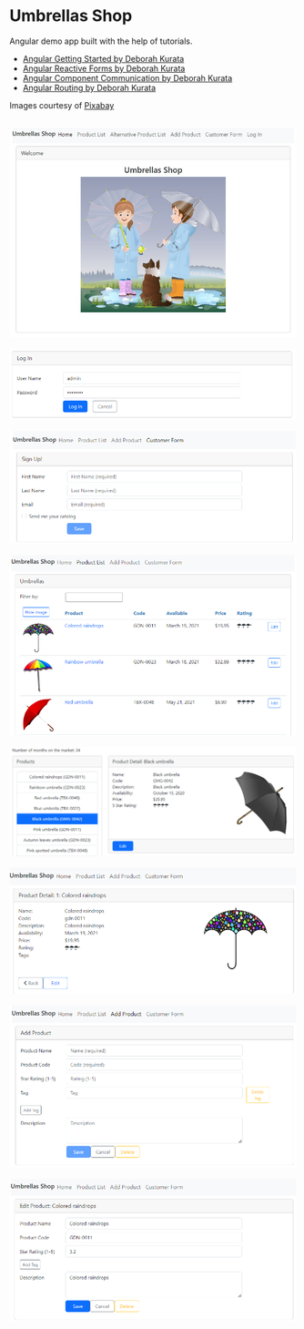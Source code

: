 ﻿Umbrellas Shop<br />
=========

Angular demo app built with the help of tutorials.

- [Angular Getting Started by Deborah Kurata](https://app.pluralsight.com/library/courses/angular-2-getting-started-update/table-of-contents)
- [Angular Reactive Forms by Deborah Kurata](https://app.pluralsight.com/library/courses/angular-2-reactive-forms/table-of-contents)
- [Angular Component Communication by Deborah Kurata](https://app.pluralsight.com/library/courses/angular-component-communication/table-of-contents)
- [Angular Routing by Deborah Kurata](https://app.pluralsight.com/library/courses/angular-routing/table-of-contents)

Images courtesy of [Pixabay](https://pixabay.com/)<br /><br />


![Welcome page](screenshots/welcome-page.jpg)<br /><br />
![Login page](screenshots/login.png)<br /><br />
![Sign up form](screenshots/sign-up-form.png)<br /><br />
![Product list](screenshots/product-list.png)<br /><br />
![Alternative product list](screenshots/product-list-alt.png)<br /><br />
![Product details](screenshots/product-details.png)<br /><br />
![Add product](screenshots/add-product.png)<br /><br />
![Edit product](screenshots/edit-product.png)<br /><br />
